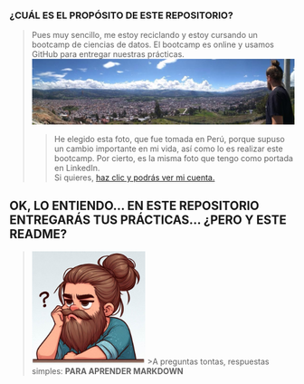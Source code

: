 ### **¿CUÁL ES EL PROPÓSITO DE ESTE REPOSITORIO?**
>Pues muy sencillo, me estoy reciclando y estoy cursando un bootcamp de ciencias de datos. El bootcamp es online y usamos GitHub para entregar nuestras prácticas.
![fotocaja](./imagenes/cajamarca.jpg)
>>He elegido esta foto, que fue tomada en Perú, porque supuso un cambio importante en mi vida, así como lo es realizar este bootcamp. Por cierto, es la misma foto que tengo como portada en LinkedIn.   
Si quieres, [haz clic y podrás ver mi cuenta.](https://www.linkedin.com/in/pepereina/)

## OK, LO ENTIENDO... EN ESTE REPOSITORIO ENTREGARÁS TUS PRÁCTICAS... ¿PERO Y ESTE README?
><img src="./imagenes/yo.jpeg" width =200> >A preguntas tontas, respuestas simples: **PARA APRENDER MARKDOWN**





